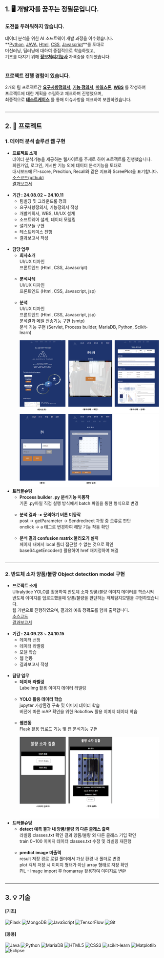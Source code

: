 ## 1. 🖥 개발자를 꿈꾸는 정필문입니다. </br>
### **도전을 두려워하지 않습니다.** </br>
데이터 분석을 위한 AI 소프트웨어 개발 과정을 이수했습니다. </br>
**<ins>Python</ins>, <ins>JAVA</ins>, <ins>Html</ins>, <ins>CSS</ins>, <ins>Javascript</ins>**를 토대로</br>
머신러닝, 딥러닝에 대하여 중점적으로 학습하였고, </br>
기초를 다지기 위해 **<ins>정보처리기능사</ins>** 자격증을 취득했습니다. </br></br>
### **프로젝트 진행 경험이 있습니다.** </br>
2개의 팀 프로젝트간 **<ins>요구사항정의서</ins>, <ins>기능 정의서</ins>, <ins>마일스톤</ins>, <ins>WBS</ins>** 를 작성하여 </br>
프로젝트에 대한 계획을 수립하고 체크하며 진행했으며, </br>
최종적으로 **<ins>테스트케이스</ins>** 를 통해 이슈사항을 체크하여 보완하였습니다.</br></br>

---

## 2. 📃 프로젝트</br>
### 1. 데이터 분석 솔루션 웹 구현</br>
* **프로젝트 소개** </br>
데이터 분석기능을 제공하는 웹사이트를 주제로 하여 프로젝트를 진행했습니다. </br>
회원가입, 로그인, 게시판 기능 외에 데이터 분석기능을 토대로 </br>
대시보드에 F1-score, Precition, Recall와 같은 지표와 ScreePlot을 표기합니다.</br>
[소스코드(github)](https://github.com/feelmoonjung/Project1_java_web)</br>
[ 결과보고서](https://github.com/feelmoonjung/portfolio/blob/main/src/project1_%EA%B2%B0%EA%B3%BC%EB%B3%B4%EA%B3%A0%EC%84%9C.pptx)</br></br>
* **기간 : 24.08.02 ~ 24.10.11** </br>
  * 팀빌딩 및 그라운드룰 정의</br>
  * 요구사항정의서, 기능정의서 작성</br>
  * 개발계획서, WBS, UI/UX 설계</br>
  * 소프트웨어 설계, 데이터 모델링</br>
  * 설계모듈 구현</br>
  * 테스트케이스 진행</br>
  * 결과보고서 작성</br></br>
* **담당 업무**</br>
  * **회사소개**</br>
  UI/UX 디자인</br>
  프론트엔드 (Html, CSS, Javascript)</br></br>
  * **분석사례**</br>
  UI/UX 디자인</br>
  프론트엔드 (Html, CSS, Javascript, jsp)</br></br>
  * **분석**</br>
  UI/UX 디자인</br>
  프론트엔드 (Html, CSS, Javascript, jsp)</br>
  분석결과 메일 전송기능 구현 (smtp)</br>
  분석 기능 구현 (Servlet, Process builder, MariaDB, Python, Scikit-learn)</br></br>
  ![담당소개1](https://github.com/feelmoonjung/portfolio/blob/main/images/source1.png)
  ![담당소개2](https://github.com/feelmoonjung/portfolio/blob/main/images/source2.png)
* **트러블슈팅**</br>
  * **Process builder .py 분석기능 미동작**</br>
  기존 .py파일 직접 실행 방식에서 batch 파일을 통한 형식으로 변경</br></br>
  * **분석 결과 -> 문의하기 버튼 미동작**</br>
  post -> getParameter -> Sendredirect 과정 중 오류로 판단</br>
  onclick -> a 태그로 변경하여 해당 기능 작동 확인</br></br>
  * **분석 결과 confusion matrix 불러오기 실패**</br>
  페이지 내에서 local 폴더 접근할 수 없는 것으로 확인</br>
  base64.getEncoder() 활용하여 href 재지정하여 해결</br></br>

---
  
### 2. 반도체 소자 양품/불량 Object detection model 구현</br>
* **프로젝트 소개** </br>
Ultralytice YOLO를 활용하여 반도체 소자 양품/불량 이미지 데이터를 학습시켜</br>
반도체 이미지를 업로드했을때 양품/불량을 판단하는 객체탐지모델을 구현하였습니다.</br>
웹 기반으로 진행하였으며, 결과와 예측 정확도를 함께 출력합니다.</br>
[소스코드](https://github.com/feelmoonjung/project2_ultralytics_yolo_object_detection)</br>
[결과보고서](https://github.com/feelmoonjung/portfolio/blob/main/src/project2_%EA%B2%B0%EA%B3%BC%EB%B3%B4%EA%B3%A0%EC%84%9C.pptx)</br></br>
* **기간 : 24.09.23 ~ 24.10.15** </br>
  * 데이터 선정</br>
  * 데이터 라벨링</br>
  * 모델 학습</br>
  * 웹 연동</br>
  * 결과보고서 작성</br></br>
* **담당 업무**</br>
  * **데이터 라벨링** </br>
LabelImg 활용 이미지 데이터 라벨링</br></br>
  * **YOLO 활용 데이터 학습**</br>
jupyter 가상환경 구축 및 이미지 데이터 학습</br>
버전에 따른 mAP 확인을 위한 Roboflow 활용 이미지 데이터 학습</br></br>
  * **웹연동**</br>
Flask 활용 업로드 기능 및 웹 분석기능 구현</br></br>
![담당소개3](https://github.com/feelmoonjung/portfolio/blob/main/images/source3.png)
* **트러블슈팅**</br>
  * **detect 예측 결과 내 양품/불량 외 다른 클래스 출력**</br>
  라벨링 classes.txt 확인 결과 양품/불량 외 다른 클래스 기입 확인</br>
  train 0~100 이미지 데이터 classes.txt 수정 및 라벨링 재진행</br></br>
  * **predict image 미출력**</br>
  result 저장 경로 로컬 폴더에서 가상 환경 내 폴더로 변경</br>
  plot 객체 저장 시 이미지 형태가 아닌 array 형태로 저장 확인</br>
  PIL - Image import 후 fromarray 활용하여 이미지로 변환</br></br>

---
  
## 3. 💡 기술
#### [기초]
![Flask](https://img.shields.io/badge/flask-%23000.svg?style=for-the-badge&logo=flask&logoColor=white)
![MongoDB](https://img.shields.io/badge/MongoDB-%234ea94b.svg?style=for-the-badge&logo=mongodb&logoColor=white)
![JavaScript](https://img.shields.io/badge/javascript-%23323330.svg?style=for-the-badge&logo=javascript&logoColor=%23F7DF1E)
![TensorFlow](https://img.shields.io/badge/TensorFlow-%23FF6F00.svg?style=for-the-badge&logo=TensorFlow&logoColor=white)
![Git](https://img.shields.io/badge/git-%23F05033.svg?style=for-the-badge&logo=git&logoColor=white)

#### [응용]
![Java](https://img.shields.io/badge/java-%23ED8B00.svg?style=for-the-badge&logo=openjdk&logoColor=white)
![Python](https://img.shields.io/badge/python-3670A0?style=for-the-badge&logo=python&logoColor=ffdd54)
![MariaDB](https://img.shields.io/badge/MariaDB-003545?style=for-the-badge&logo=mariadb&logoColor=white)
![HTML5](https://img.shields.io/badge/html5-%23E34F26.svg?style=for-the-badge&logo=html5&logoColor=white)
![CSS3](https://img.shields.io/badge/css3-%231572B6.svg?style=for-the-badge&logo=css3&logoColor=white)
![scikit-learn](https://img.shields.io/badge/scikit--learn-%23F7931E.svg?style=for-the-badge&logo=scikit-learn&logoColor=white)
![Matplotlib](https://img.shields.io/badge/Matplotlib-%23ffffff.svg?style=for-the-badge&logo=Matplotlib&logoColor=black)
![Eclipse](https://img.shields.io/badge/Eclipse-FE7A16.svg?style=for-the-badge&logo=Eclipse&logoColor=white)

